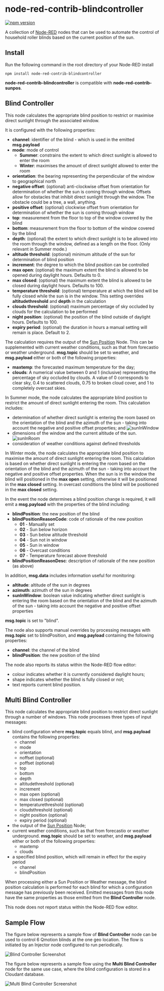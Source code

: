 # node-red-contrib-blindcontroller
[![npm version](https://badge.fury.io/js/node-red-contrib-blindcontroller.svg)](https://badge.fury.io/js/node-red-contrib-blindcontroller)

A collection of <a href="http://nodered.org" target="_new">Node-RED</a> nodes that can be used to automate the control of  household roller blinds based on the current position of the sun.

## Install

Run the following command in the root directory of your Node-RED install

    npm install node-red-contrib-blindcontroller

<b>node-red-contrib-blindcontroller</b> is compatible with <b>node-red-contrib-sunpos</b>.

## Blind Controller

This node calculates the appropriate blind position to restrict or maximise direct sunlight through the associated window.

It is configured with the following properties:
* <b>channel</b>: identifier of the blind - which is used in the emitted <b>msg.payload</b>
* <b>mode</b>: mode of control
    * <b>Summer</b>: constrains the extent to which direct sunlight is allowed to enter the room
    * <b>Winter</b>: maximises the amount of direct sunlight allowed to enter the room
* <b>orientation</b>: the bearing representing the perpendicular of the window to geographical north
* <b>negative offset</b>: (optional) anti-clockwise offset from orientation for determination of whether the sun is coming through window.  Offsets allow for obstacles that inhibit direct sunlight through the window.  The obstacle could be a tree, a wall, anything.
* <b>positive offset</b>: (optional) clockwise offset from orientation for determination of whether the sun is coming through window
* <b>top</b>: measurement from the floor to top of the window covered by the blind
* <b>bottom</b>: measurement from the floor to bottom of the window covered by the blind
* <b>depth</b>: (optional) the extent to which direct sunlight is to be allowed into the room through the window, defined as a length on the floor.  (Only relevant in Summer mode.)
* <b>altitude threshold</b>: (optional) minimum altitude of the sun for determination of blind position
* <b>increment</b>: the degree to which the blind position can be controlled
* <b>max open</b>: (optional) the maximum extent the blind is allowed to be opened during daylight hours.  Defaults to 0.
* <b>max closed</b>: (optional) the maximum extent the blind is allowed to be closed during daylight hours.  Defaults to 100.
* <b>temperature threshold</b>: (optional) temperature at which the blind will be fully closed while the sun is in the window.  This setting overrides <b>altitudethreshold</b> and <b>depth</b> in the calculation
* <b>clouds threshold</b>: (optional) maximum percentage of sky occluded by clouds for the calculation to be performed
* <b>night position</b>: (optional) the position of the blind outside of daylight hours. Defaults to 100.
* <b>expiry period</b>: (optional) the duration in hours a manual setting will remain is place. Default to 2.

The calculation requires the output of the <a href="https://www.npmjs.com/package/node-red-contrib-sunpos" target="_new">Sun Position</a> Node.  This can be supplemented with current weather conditions, such as that from forecastio or weather underground.  <b>msg.topic</b> should be set to weather, and <b>msg.payload</b> either or both of the following properties:
* <b>maxtemp</b>: the forecasted maximum temperature for the day;
* <b>clouds</b>: A numerical value between 0 and 1 (inclusive) representing the percentage of sky occluded by clouds. A value of 0 corresponds to clear sky, 0.4 to scattered clouds, 0.75 to broken cloud cover, and 1 to completely overcast skies.

In Summer mode, the node calculates the appropriate blind position to restrict the amount of direct sunlight entering the room.  This calculation includes:
* determination of whether direct sunlight is entering the room based on the orientation of the blind and the azimuth of the sun - taking into account the negative and positive offset properties; and
![sunInWindow](./docs/sunInWindow.jpg)
* dimensions of the window and the current altitude of the sun.
![sunInRoom](./docs/sunInRoom.jpg)
* consideration of weather conditions against defined thresholds

In Winter mode, the node calculates the appropriate blind position to maximise the amount of direct sunlight entering the room. This calculation is based on whether direct sunlight is entering the room based on the orientation of the blind and the azimuth of the sun - taking into account the negative and positive offset properties.  When the sun is in the window the blind will positioned in the <b>max open</b> setting, otherwise it will be positioned in the <b>max closed</b> setting.  In overcast conditions the blind will be positioned in the <b>max closed</b> setting.

In the event the node determines a blind position change is required, it will emit a <b>msg.payload</b> with the properties of the blind including:
* <b>blindPosition</b>: the new position of the blind
* <b>blindPositionReasonCode</b>: code of rationale of the new position
    * <b>01</b> - Manually set
    * <b>02</b> - Sun below horizon
    * <b>03</b> - Sun below altitude threshold
    * <b>04</b> - Sun not in window
    * <b>05</b> - Sun in window
    * <b>06</b> - Overcast conditions
    * <b>07</b> - Temperature forecast above threshold
* <b>blindPositionReasonDesc</b>: description of rationale of the new position (as above)

In addition, <b>msg.data</b> includes information useful for monitoring:
* <b>altitude</b>: altitude of the sun in degrees
* <b>azimuth</b>: azimuth of the sun in degrees
* <b>sunInWindow</b>: boolean value indicating whether direct sunlight is entering the room based on the orientation of the blind and the azimuth of the sun - taking into account the negative and positive offset properties

<b>msg.topic</b> is set to "blind".

The node also supports manual overrides by processing messages with <b>msg.topic</b> set to blindPosition, and <b>msg.payload</b> containing the following properties:
* <b>channel</b>: the channel of the blind
* <b>blindPosition</b>: the new position of the blind

The node also reports its status within the Node-RED flow editor:
* colour indicates whether it is currently considered daylight hours;
* shape indicates whether the blind is fully closed or not;
* text reports current blind position.

## Multi Blind Controller

This node calculates the appropriate blind position to restrict direct sunlight through a number of windows.  This node processes three types of input messages:
* blind configuration where <b>msg.topic</b> equals blind, and <b>msg.payload</b> contains the following properties:
    * channel
    * mode
    * orientation
    * noffset (optional)
    * poffset (optional)
    * top
    * bottom
    * depth
    * altitudethreshold (optional)
    * increment
    * max open (optional)
    * max closed (optional)
    * temperaturethreshold (optional)
    * cloudsthreshold (optional)
    * night position (optional)
    * expiry period (optional)
* the output of the <a href="https://www.npmjs.com/package/node-red-contrib-sunpos" target="_new">Sun Position</a> Node;
* current weather conditions, such as that from forecastio or weather underground.  <b>msg.topic</b> should be set to weather, and <b>msg.payload</b> either or both of the following properties:
    * maxtemp
    * clouds
* a specified blind position, which will remain in effect for the expiry period
    * channel
    * blindPosition

When processing either a Sun Position or Weather message, the blind position calculation is performed for each blind for which a configuration message has previously been received.  Emitted messages from this node have the same properties as those emitted from the <b>Blind Controller</b> node.

This node does not report status within the Node-RED flow editor.

## Sample Flow

The figure below represents a sample flow of <b>Blind Controller</b> node can be used to control 6 Qmotion blinds at the one geo location.  The flow is initiated by an Injector node configured to run periodically.

![Blind Controller Screenshot](./docs/sample-flow.png)

The figure below represents a sample flow using the <b>Multi Blind Controller</b> node for the same use case, where the blind configuration is stored in a Cloudant database.

![Multi Blind Controller Screenshot](./docs/sample-flow2.png)
